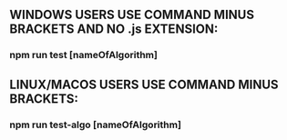 ## WINDOWS USERS USE COMMAND MINUS BRACKETS AND NO .js EXTENSION:
### npm run test [nameOfAlgorithm]

## LINUX/MACOS USERS USE COMMAND MINUS BRACKETS:
### npm run test-algo [nameOfAlgorithm]
